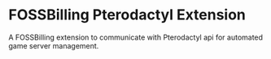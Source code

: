 # FOSSBilling Pterodactyl Extension
A FOSSBilling extension to communicate with Pterodactyl api for automated game server management.

